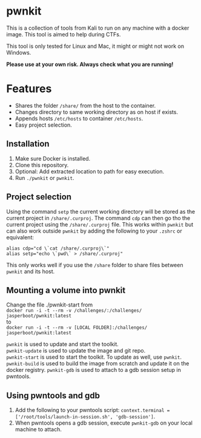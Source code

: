 # pwnkit

This is a collection of tools from Kali to run on any machine with a docker image. This tool is aimed to help during CTFs.

This tool is only tested for Linux and Mac, it might or might not work on Windows.

**Please use at your own risk. Always check what you are running!**

# Features
- Shares the folder `/share/` from the host to the container.
- Changes directory to same working directory as on host if exists.
- Appends hosts `/etc/hosts` to container `/etc/hosts`.
- Easy project selection.

## Installation
1. Make sure Docker is installed.
1. Clone this repository.
1. Optional: Add extracted location to path for easy execution.
1. Run `./pwnkit` or `pwnkit`.

## Project selection
Using the command `setp` the current working directory will be stored as the current project in `/share/.curproj`.
The command `cdp` can then go tho the current project using the `/share/.curproj` file.
This works within `pwnkit` but can also work outside `pwnkit` by adding the following to your `.zshrc` or equivalent:
```
alias cdp="cd \`cat /share/.curproj\`"
alias setp="echo \`pwd\` > /share/.curproj"
```
This only works well if you use the `/share` folder to share files between `pwnkit` and its host.

## Mounting a volume into pwnkit
Change the file ./pwnkit-start from  
```docker run -i -t --rm -v /challenges/:/challenges/ jasperboot/pwnkit:latest```  
to  
```docker run -i -t --rm -v [LOCAL FOLDER]:/challenges/ jasperboot/pwnkit:latest```

`pwnkit` is used to update and start the toolkit.  
`pwnkit-update` is used to update the image and git repo.  
`pwnkit-start` is used to start the toolkit. To update as well, use `pwnkit`.  
`pwnkit-build` is used to build the image from scratch and update it on the docker registry. 
`pwnkit-gdb` is used to attach to a gdb session setup in pwntools. 

## Using pwntools and gdb
1. Add the following to your pwntools script: ```context.terminal = ['/root/tools/launch-in-session.sh', 'gdb-session']```.
2. When pwntools opens a gdb session, execute `pwnkit-gdb` on your local machine to attach.
